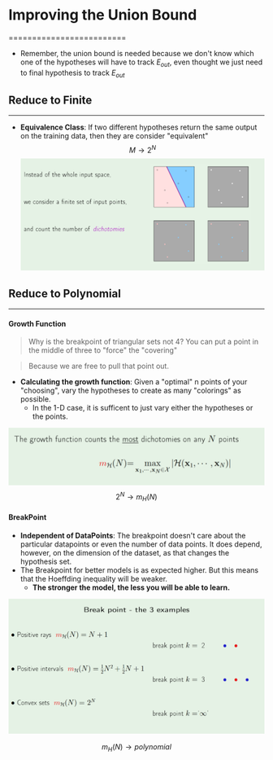 # Improving the Union Bound
=========================

* Remember, the union bound is needed because we don't know which one of the hypotheses will have to track $E_{out}$, even thought we just need to final hypothesis to track $E_{out}$
## Reduce to Finite
---
* **Equivalence Class**: If two different hypotheses return the same output on the training data, then they are consider "equivalent"
$$M\rightarrow 2^{N}$$
![dichotomies](dichotomies.PNG)

## Reduce to Polynomial
---
#### Growth Function
> Why is the breakpoint of triangular sets not 4? You can put a point in the middle of three to "force" the "covering"

> Because we are free to pull that point out. 

* **Calculating the growth function**: Given a "optimal" n points of your "choosing", vary the hypotheses to create as many "colorings" as possible. 
	* In the 1-D case, it is sufficent to just vary either the hypotheses or the points.

![growth](growth-function.PNG)
$$2^{N}\rightarrow m_{H}(N)$$

#### BreakPoint
* **Independent of DataPoints**: The breakpoint doesn't care about the particular datapoints or even the number of data points. It does depend, however, on the dimension of the dataset, as that changes the hypothesis set.
* The Breakpoint for better models is as expected higher. But this means that the Hoeffding inequality will be weaker.
	* **The stronger the model, the less you will be able to learn.**

![break](break.PNG)

$$m_H(N)\rightarrow polynomial$$

